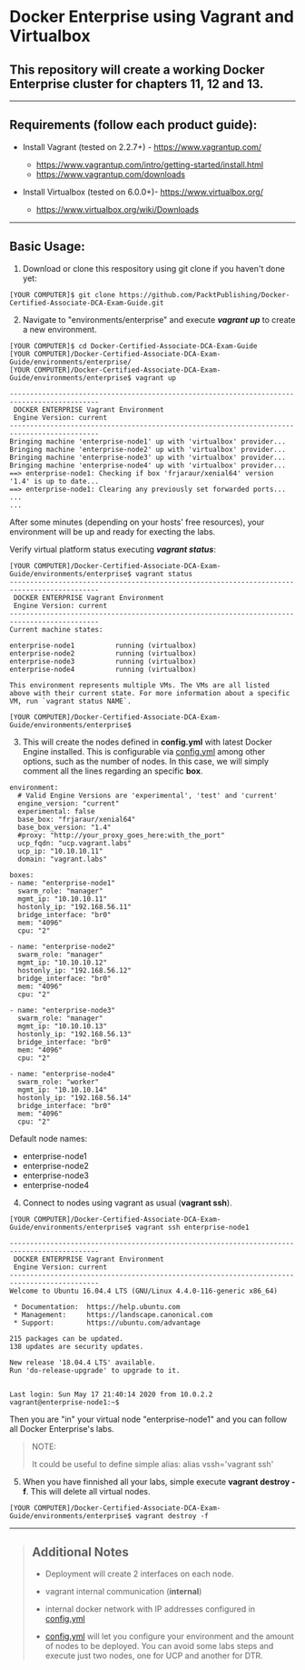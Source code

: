 # Docker Enterprise using Vagrant and Virtualbox

## This repository will create a working Docker Enterprise cluster for chapters 11, 12 and 13.

----
## Requirements (follow each product guide):
 - Install Vagrant (tested on 2.2.7+) - https://www.vagrantup.com/
    - https://www.vagrantup.com/intro/getting-started/install.html
    - https://www.vagrantup.com/downloads


 - Install Virtualbox (tested on 6.0.0+)- https://www.virtualbox.org/
    - https://www.virtualbox.org/wiki/Downloads
 
----

## Basic Usage:

1. Download or clone this respository using git clone if you haven't done yet:
```
[YOUR COMPUTER]$ git clone https://github.com/PacktPublishing/Docker-Certified-Associate-DCA-Exam-Guide.git
```

 
2. Navigate to "environments/enterprise" and execute ___vagrant up___ to create a new environment.
```
[YOUR COMPUTER]$ cd Docker-Certified-Associate-DCA-Exam-Guide
[YOUR COMPUTER]/Docker-Certified-Associate-DCA-Exam-Guide/environments/enterprise/
[YOUR COMPUTER]/Docker-Certified-Associate-DCA-Exam-Guide/environments/enterprise$ vagrant up

--------------------------------------------------------------------------------------------
 DOCKER ENTERPRISE Vagrant Environment
 Engine Version: current
--------------------------------------------------------------------------------------------
Bringing machine 'enterprise-node1' up with 'virtualbox' provider...
Bringing machine 'enterprise-node2' up with 'virtualbox' provider...
Bringing machine 'enterprise-node3' up with 'virtualbox' provider...
Bringing machine 'enterprise-node4' up with 'virtualbox' provider...
==> enterprise-node1: Checking if box 'frjaraur/xenial64' version '1.4' is up to date...
==> enterprise-node1: Clearing any previously set forwarded ports...
...
...
```

After some minutes (depending on your hosts' free resources), your environment will be up and ready for execting the labs.

Verify virtual platform status executing ___vagrant status___:
```
[YOUR COMPUTER]/Docker-Certified-Associate-DCA-Exam-Guide/environments/enterprise$ vagrant status
--------------------------------------------------------------------------------------------
 DOCKER ENTERPRISE Vagrant Environment
 Engine Version: current
--------------------------------------------------------------------------------------------
Current machine states:

enterprise-node1          running (virtualbox)
enterprise-node2          running (virtualbox)
enterprise-node3          running (virtualbox)
enterprise-node4          running (virtualbox)

This environment represents multiple VMs. The VMs are all listed
above with their current state. For more information about a specific
VM, run `vagrant status NAME`.

[YOUR COMPUTER]/Docker-Certified-Associate-DCA-Exam-Guide/environments/enterprise$ 
```

3. This will create the nodes defined in **config.yml** with latest Docker Engine installed. This is configurable via [config.yml](./config.yml) among other options, such as the number of nodes. In this case, we will simply comment all the lines regarding an specific __box__.
```
environment:
  # Valid Engine Versions are 'experimental', 'test' and 'current'
  engine_version: "current"
  experimental: false
  base_box: "frjaraur/xenial64"
  base_box_version: "1.4"
  #proxy: "http://your_proxy_goes_here:with_the_port"
  ucp_fqdn: "ucp.vagrant.labs"
  ucp_ip: "10.10.10.11"
  domain: "vagrant.labs" 

boxes:
- name: "enterprise-node1"
  swarm_role: "manager"
  mgmt_ip: "10.10.10.11"
  hostonly_ip: "192.168.56.11"
  bridge_interface: "br0"
  mem: "4096"
  cpu: "2"

- name: "enterprise-node2"
  swarm_role: "manager"
  mgmt_ip: "10.10.10.12"
  hostonly_ip: "192.168.56.12"
  bridge_interface: "br0"
  mem: "4096"
  cpu: "2"

- name: "enterprise-node3"
  swarm_role: "manager"
  mgmt_ip: "10.10.10.13"
  hostonly_ip: "192.168.56.13"
  bridge_interface: "br0"
  mem: "4096"
  cpu: "2"
  
- name: "enterprise-node4"
  swarm_role: "worker"
  mgmt_ip: "10.10.10.14"
  hostonly_ip: "192.168.56.14"
  bridge_interface: "br0"
  mem: "4096"
  cpu: "2"
```



 Default node names:
  * enterprise-node1
  * enterprise-node2
  * enterprise-node3
  * enterprise-node4

4. Connect to nodes using vagrant as usual (**vagrant ssh**).
```
[YOUR COMPUTER]/Docker-Certified-Associate-DCA-Exam-Guide/environments/enterprise$ vagrant ssh enterprise-node1

--------------------------------------------------------------------------------------------
 DOCKER ENTERPRISE Vagrant Environment
 Engine Version: current
--------------------------------------------------------------------------------------------
Welcome to Ubuntu 16.04.4 LTS (GNU/Linux 4.4.0-116-generic x86_64)

 * Documentation:  https://help.ubuntu.com
 * Management:     https://landscape.canonical.com
 * Support:        https://ubuntu.com/advantage

215 packages can be updated.
138 updates are security updates.

New release '18.04.4 LTS' available.
Run 'do-release-upgrade' to upgrade to it.


Last login: Sun May 17 21:40:14 2020 from 10.0.2.2
vagrant@enterprise-node1:~$ 
```

Then you are "in" your virtual node "enterprise-node1" and you can follow all Docker Enterprise's labs.


>NOTE:
>
>It could be useful to define simple alias:
> alias vssh='vagrant ssh'
>

5. When you have finnished all your labs, simple execute **vagrant destroy -f**. This will delete all virtual nodes.
```
[YOUR COMPUTER]/Docker-Certified-Associate-DCA-Exam-Guide/environments/enterprise$ vagrant destroy -f
```

---
>## __Additional Notes__
>
>* Deployment will create 2 interfaces on each node.
> * vagrant internal communication (**internal**)
> * internal docker network with IP addresses configured in [config.yml](./config.yml)
>
>
>* [config.yml](./config.yml) will let you configure your environment and the amount of nodes to be deployed. You can avoid some labs steps and execute just two nodes, one for UCP and another for DTR.
